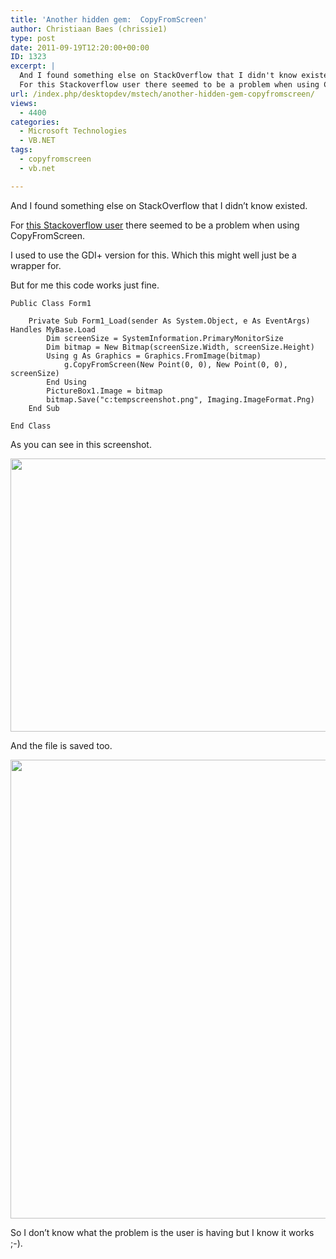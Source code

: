 ```yaml
---
title: 'Another hidden gem:  CopyFromScreen'
author: Christiaan Baes (chrissie1)
type: post
date: 2011-09-19T12:20:00+00:00
ID: 1323
excerpt: |
  And I found something else on StackOverflow that I didn't know existed.
  For this Stackoverflow user there seemed to be a problem when using CopyFromScreen.
url: /index.php/desktopdev/mstech/another-hidden-gem-copyfromscreen/
views:
  - 4400
categories:
  - Microsoft Technologies
  - VB.NET
tags:
  - copyfromscreen
  - vb.net

---
```

And I found something else on StackOverflow that I didn&#8217;t know existed.

For [this Stackoverflow user][1] there seemed to be a problem when using CopyFromScreen. 

I used to use the GDI+ version for this. Which this might well just be a wrapper for.

But for me this code works just fine.

```vbnet
Public Class Form1

	Private Sub Form1_Load(sender As System.Object, e As EventArgs) Handles MyBase.Load
		Dim screenSize = SystemInformation.PrimaryMonitorSize
		Dim bitmap = New Bitmap(screenSize.Width, screenSize.Height)
		Using g As Graphics = Graphics.FromImage(bitmap)
			g.CopyFromScreen(New Point(0, 0), New Point(0, 0), screenSize)
		End Using
		PictureBox1.Image = bitmap
		bitmap.Save("c:tempscreenshot.png", Imaging.ImageFormat.Png)
	End Sub

End Class

```
As you can see in this screenshot.

<div class="image_block">
  <a href="https://lessthandot.z19.web.core.windows.net/wp-content/uploads/users/chrissie1/CopyFromScreen/copyfromscreen.png?mtime=1316441848"><img alt="" src="https://lessthandot.z19.web.core.windows.net/wp-content/uploads/users/chrissie1/CopyFromScreen/copyfromscreen.png?mtime=1316441848" width="547" height="437" /></a>
</div>

And the file is saved too.

<div class="image_block">
  <a href="https://lessthandot.z19.web.core.windows.net/wp-content/uploads/users/chrissie1/CopyFromScreen/copyfromscreen1.png?mtime=1316441927"><img alt="" src="https://lessthandot.z19.web.core.windows.net/wp-content/uploads/users/chrissie1/CopyFromScreen/copyfromscreen1.png?mtime=1316441927" width="848" height="734" /></a>
</div>

So I don&#8217;t know what the problem is the user is having but I know it works ;-).

 [1]: http://stackoverflow.com/questions/7472192/graphics-copyfromscreen-creates-a-blank-image
